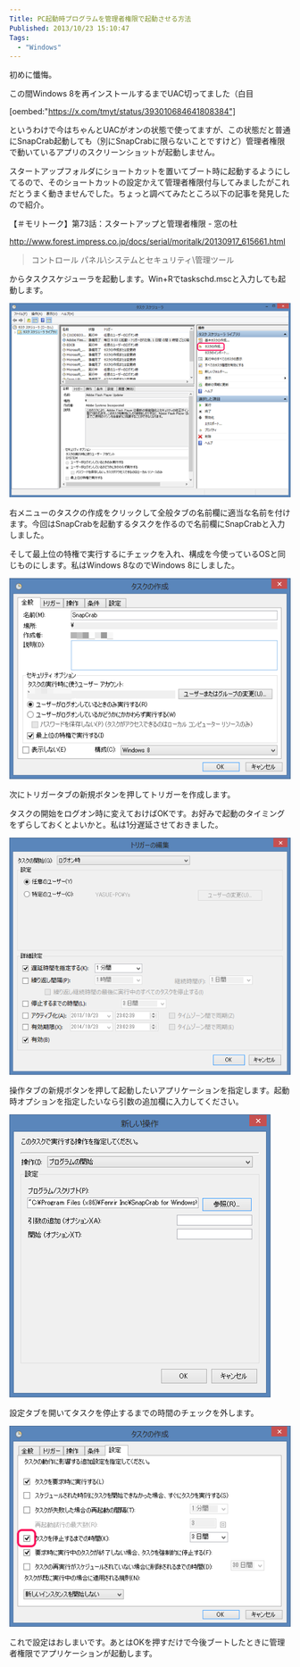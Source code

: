 ```yaml
---
Title: PC起動時プログラムを管理者権限で起動させる方法
Published: 2013/10/23 15:10:47
Tags:
  - "Windows"
---
```

初めに懺悔。

この間Windows 8を再インストールするまでUAC切ってました（白目


[oembed:"https://x.com/tmyt/status/393010684641808384"]

というわけで今はちゃんとUACがオンの状態で使ってますが、この状態だと普通にSnapCrab起動しても（別にSnapCrabに限らないことですけど）管理者権限で動いているアプリのスクリーンショットが起動しません。

スタートアップフォルダにショートカットを置いてブート時に起動するようにしてるので、そのショートカットの設定かえて管理者権限付与してみましたがこれだとうまく動きませんでした。ちょっと調べてみたところ以下の記事を発見したので紹介。

【＃モリトーク】第73話：スタートアップと管理者権限 - 窓の杜

http://www.forest.impress.co.jp/docs/serial/moritalk/20130917_615661.html

> コントロール パネル\システムとセキュリティ\管理ツール

からタスクスケジューラを起動します。Win+Rでtaskschd.mscと入力しても起動します。

![](20140127004156.png) 

右メニューのタスクの作成をクリックして全般タブの名前欄に適当な名前を付けます。今回はSnapCrabを起動するタスクを作るので名前欄にSnapCrabと入力しました。

そして最上位の特権で実行するにチェックを入れ、構成を今使っているOSと同じものにします。私はWindows 8なのでWindows 8にしました。

![](20140127004210.png) 

次にトリガータブの新規ボタンを押してトリガーを作成します。

タスクの開始をログオン時に変えておけばOKです。お好みで起動のタイミングをずらしておくとよいかと。私は1分遅延させておきました。

![](20140127004224.png) 

操作タブの新規ボタンを押して起動したいアプリケーションを指定します。起動時オプションを指定したいなら引数の追加欄に入力してください。

![](20140127004235.png) 

設定タブを開いてタスクを停止するまでの時間のチェックを外します。

![](20140127004245.png) 

これで設定はおしまいです。あとはOKを押すだけで今後ブートしたときに管理者権限でアプリケーションが起動します。